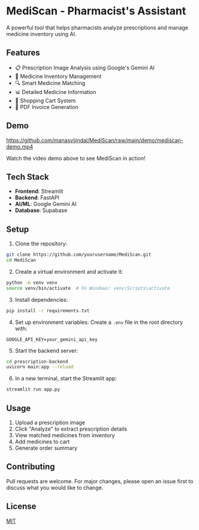 # MediScan - Pharmacist's Assistant

A powerful tool that helps pharmacists analyze prescriptions and manage medicine inventory using AI.

## Features

* 📋 Prescription Image Analysis using Google's Gemini AI
* 💊 Medicine Inventory Management
* 🔍 Smart Medicine Matching
* 📊 Detailed Medicine Information
* 🛒 Shopping Cart System
* 📄 PDF Invoice Generation

## Demo

https://github.com/manasvijindal/MediScan/raw/main/demo/mediscan-demo.mp4

Watch the video demo above to see MediScan in action! 

## Tech Stack

- **Frontend**: Streamlit
- **Backend**: FastAPI
- **AI/ML**: Google Gemini AI
- **Database**: Supabase

## Setup

1. Clone the repository:
```bash
git clone https://github.com/yourusername/MediScan.git
cd MediScan
```

2. Create a virtual environment and activate it:
```bash
python -m venv venv
source venv/bin/activate  # On Windows: venv\Scripts\activate
```

3. Install dependencies:
```bash
pip install -r requirements.txt
```

4. Set up environment variables:
Create a `.env` file in the root directory with:
```
GOOGLE_API_KEY=your_gemini_api_key
```

5. Start the backend server:
```bash
cd prescription-backend
uvicorn main:app --reload
```

6. In a new terminal, start the Streamlit app:
```bash
streamlit run app.py
```

## Usage

1. Upload a prescription image
2. Click "Analyze" to extract prescription details
3. View matched medicines from inventory
4. Add medicines to cart
5. Generate order summary

## Contributing

Pull requests are welcome. For major changes, please open an issue first to discuss what you would like to change.

## License

[MIT](https://choosealicense.com/licenses/mit/) 
